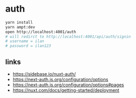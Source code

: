 # auth

```sh
yarn install
yarn ampt:dev
open http://localhost:4001/auth
# will redirct to http://localhost:4001/api/auth/signin
# username = ilan
# password = ilan123
```

## links

- https://sidebase.io/nuxt-auth/
- https://next-auth.js.org/configuration/options
- https://next-auth.js.org/configuration/options#pages
- https://nuxt.com/docs/getting-started/deployment
